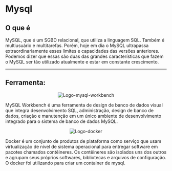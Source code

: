 # Mysql 

## O que é

MySQL, que é um SGBD relacional, que utiliza a linguagem SQL. Também é multiusuário e multitarefas. Porém, hoje em dia o MySQL ultrapassa extraordinariamente esses limites e capacidades das versões anteriores. Podemos dizer que essas são duas das grandes características que fazem o MySQL ser tão utilizado atualmente e estar em constante crescimento.

--- 
## Ferramenta:

<div align="center" width="200" heigth="200">

![Logo-mysql-workbench](https://img.ibxk.com.br/2013/11/11/11150705135.jpg)

</div>

MySQL Workbench é uma ferramenta de design de banco de dados visual que integra desenvolvimento SQL, administração, design de banco de dados, criação e manutenção em um único ambiente de desenvolvimento integrado para o sistema de banco de dados MySQL.

<div align="center" width="200" heigth="200">

![Logo-docker](https://www.mundodocker.com.br/wp-content/uploads/2015/06/docker_facebook_share.png)

</div>

Docker é um conjunto de produtos de plataforma como serviço que usam virtualização de nível de sistema operacional para entregar software em pacotes chamados contêineres. Os contêineres são isolados uns dos outros e agrupam seus próprios softwares, bibliotecas e arquivos de configuração.
O docker foi utilizando para criar um container de mysql.
